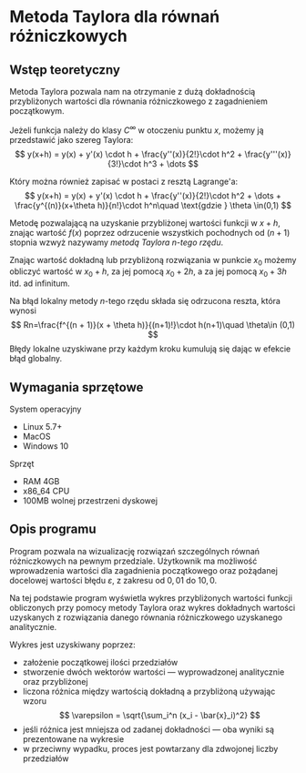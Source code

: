 # Metoda Taylora dla równań różniczkowych
## Wstęp teoretyczny
Metoda Taylora pozwala nam na otrzymanie z dużą dokładnością przybliżonych wartości dla równania różniczkowego z zagadnieniem początkowym.

Jeżeli funkcja należy do klasy $C^{\infty}$ w otoczeniu punktu $x$, możemy ją przedstawić jako szereg Taylora:
$$
y(x+h) = y(x) + y'(x) \cdot h + \frac{y''(x)}{2!}\cdot h^2 + \frac{y'''(x)}{3!}\cdot h^3 + \dots
$$

Który można również zapisać w postaci z resztą Lagrange'a:
$$
y(x+h) = y(x) + y'(x) \cdot h + \frac{y''(x)}{2!}\cdot h^2 + \dots + \frac{y^{(n)}(x+\theta h)}{n!}\cdot h^n\quad \text{gdzie } \theta \in(0,1)
$$

Metodę pozwalającą na uzyskanie przybliżonej wartości funkcji w $x + h$,
znając wartość $f(x)$  poprzez odrzucenie wszystkich pochodnych od $(n + 1)$ stopnia wzwyż nazywamy _metodą Taylora $n$-tego rzędu_.

Znając wartość dokładną lub przybliżoną rozwiązania w punkcie $x_0$ możemy obliczyć wartość w 
$x_0+h$, za jej pomocą $x_0+2h$, a za jej pomocą $x_0+3h$ itd. ad infinitum.

Na błąd lokalny metody $n$-tego rzędu składa się odrzucona reszta, która wynosi 
$$
Rn=\frac{f^{(n + 1)}(x + \theta h)}{(n+1)!}\cdot h(n+1)\quad   \theta\in (0,1)
$$
Błędy lokalne uzyskiwane przy każdym kroku kumulują się dając w efekcie błąd globalny.

## Wymagania sprzętowe
System operacyjny
- Linux 5.7+
- MacOS
- Windows 10

Sprzęt
- RAM 4GB
- x86_64 CPU
- 100MB wolnej przestrzeni dyskowej

## Opis programu
Program pozwala na wizualizację rozwiązań szczególnych równań różniczkowych na
pewnym przedziale. Użytkownik ma możliwość wprowadzenia wartości dla zagadnienia
początkowego oraz pożądanej docelowej wartości błędu $\varepsilon$, z zakresu od $0,01$ do
$10,0$.

Na tej podstawie program wyświetla wykres przybliżonych wartości funkcji
obliczonych przy pomocy metody Taylora oraz wykres dokładnych wartości
uzyskanych z rozwiązania danego równania różniczkowego uzyskanego analitycznie.

Wykres jest uzyskiwany poprzez:
- założenie początkowej ilości przedziałów
- stworzenie dwóch wektorów wartości — wyprowadzonej analitycznie oraz przybliżonej
- liczona różnica między wartością dokładną a przybliżoną używając wzoru
$$
\varepsilon = \sqrt{\sum_i^n (x_i - \bar{x}_i)^2}
$$
- jeśli różnica jest mniejsza od zadanej dokładności — oba wyniki są prezentowane na wykresie
- w przeciwny wypadku, proces jest powtarzany dla zdwojonej liczby przedziałów